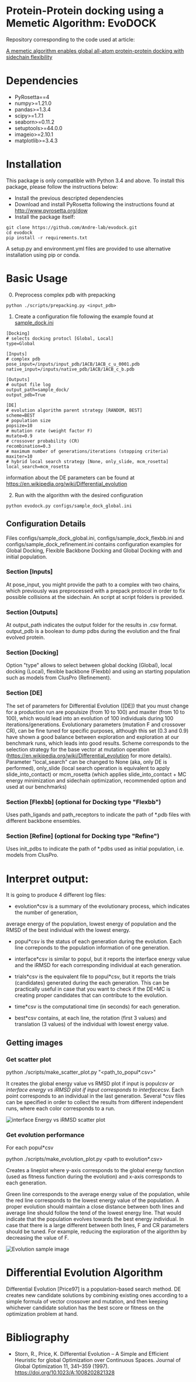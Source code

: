 
# Protein-Protein docking using a Memetic Algorithm: EvoDOCK

Repository corresponding to the code used at article: 

[A memetic algorithm enables global all-atom protein-protein docking with sidechain flexibility](https://www.biorxiv.org/content/10.1101/2021.04.12.437963v3)

# Dependencies

* PyRosetta==4
* numpy>=1.21.0
* pandas>=1.3.4
* scipy>=1.7.1
* seaborn>=0.11.2
* setuptools>=44.0.0
* imageio>=2.10.1
* matplotlib>=3.4.3


# Installation

This package is only compatible with Python 3.4 and above. To install this package, please follow the instructions below:

* Install the previous descripted dependencies
* Download and install PyRosetta following the instructions found at http://www.pyrosetta.org/dow
* Install the package itself:

```console
git clone https://github.com/Andre-lab/evodock.git
cd evodock
pip install -r requirements.txt
```

A setup.py and environment.yml files are provided to use alternative installation using pip or conda.


# Basic Usage

0. Preprocess complex pdb with prepacking

```console
python ./scripts/prepacking.py <input_pdb>
```


1. Create a configuration file following the example found at [sample\_dock.ini](https://github.com/Andre-lab/evodock/blob/2fbc755cf84f64641153ad75757ad4bb3bf6ff3f/configs/sample_dock.ini)

```dosini
[Docking]
# selects docking protocl [Global, Local]
type=Global

[Inputs]
# complex pdb
pose_input=/inputs/input_pdb/1ACB/1ACB_c_u_0001.pdb
native_input=/inputs/native_pdb/1ACB/1ACB_c_b.pdb

[Outputs]
# output file log
output_path=sample_dock/
output_pdb=True

[DE]
# evolution algorithm parent strategy [RANDOM, BEST] 
scheme=BEST
# population size
popsize=10
# mutation rate (weight factor F) 
mutate=0.9
# crossover probability (CR) 
recombination=0.3
# maximum number of generations/iterations (stopping criteria)
maxiter=10
# hybrid local search strategy [None, only_slide, mcm_rosetta]
local_search=mcm_rosetta

```
information about the DE parameters can be found at https://en.wikipedia.org/wiki/Differential_evolution


2. Run with the algorithm with the desired configuration

```console
python evodock.py configs/sample_dock_global.ini
```

## Configuration Details

Files configs/sample\_dock\_global.ini, configs/sample\_dock\_flexbb.ini and configs/sample\_dock_refinement.ini contains configuration examples for Global Docking, Flexible Backbone Docking and Global Docking with and initial population.

### Section [Inputs]

At pose\_input, you might provide the path to a complex with two chains, which previously was preprocessed with a prepack protocol in order to fix possible collisions at the sidechain. An script at script folders is provided. 

### Section [Outputs]

At  output\_path indicates the output folder for the results in .csv format.
output\_pdb is a boolean to dump pdbs during the evolution and the final evolved protein.


### Section [Docking]
Option "type" allows to select between global docking (Global), local docking (Local), flexible backbone (Flexbb) and
using an starting population such as models from ClusPro (Refinement).

### Section [DE]
The set of parameters for Differential Evolution ([DE])  that you must change for a production run are populsize (from 10 to 100) and maxiter (from 10 to 100), which would lead into an evolution of 100 individuals during 100 iterations/generations. Evolutionary parameters (mutation F and crossover CR), can be fine tuned for specific purposes, although this set (0.3 and 0.9) have shown a good balance between exploration and exploration at our benchmark runs, which leads into good results. Scheme corresponds to the selection strategy for the base vector at mutation operation (https://en.wikipedia.org/wiki/Differential_evolution for more details). Parameter "local\_search" can be changed to None (aka, only DE is performed), only\_slide (local search operation is equivalent to apply slide\_into\_contact) or mcm\_rosetta (which applies slide\_into\_contact + MC energy minimization and sidechain optimization, recommended option and used at our benchmarks)

### Section [Flexbb] (optional for Docking type "Flexbb")
Uses path\_ligands and path\_receptors to indicate the path of *.pdb files with different backbone ensembles.

### Section [Refine] (optional for Docking type "Refine")
Uses init\_pdbs to indicate the path of *.pdbs used as initial population, i.e. models from ClusPro.

# Interpret output:

It is going to produce 4 different log files:

-   evolution\*csv is a summary of the evolutionary process, which indicates the number of generation,

average energy of the population, lowest energy of population and the RMSD of the best individual with the lowest energy.

-   popul\*csv is the status of each generation during the evolution. Each line correponds to the population information of one generation.

-   interface\*csv is similar to popul, but it reports the interface energy value and the iRMSD for each corresponding individual at each generation.

-   trials\*csv is the equivalent file to popul\*csv, but it reports the trials (candidates) generated during the each generation. This can be practically useful in case that you want to check if the DE+MC is creating proper candidates that can contribute to the evolution.

-   time\*csv is the computational time (in seconds) for each generation.

-   best\*csv contains, at each line, the rotation (first 3 values) and translation (3 values) of the individual with lowest energy value.


## Getting images

### Get scatter plot

python ./scripts/make\_scatter\_plot.py "<path\_to\_popul\*.csv>"

It creates the global energy value vs RMSD plot if input is popul*csv or interface energy vs iRMSD plot if input corresponds to interface*csv. Each point corresponds to an individual in the last generation. Several \*csv files can be specified in order to collect the results from different independent runs, where each color corresponds to a run.

![interface Energy vs iRMSD scatter plot](https://github.com/Andre-lab/evodock/blob/main/images/scatterplot.png)


### Get evolution performance

For each popul\*csv

python ./scripts/make\_evolution\_plot.py <path to evolution\*.csv>

Creates a lineplot where y-axis corresponds to the global energy function (used as fitness function during the evolution) and x-axis corresponds to each generation.

Green line corresponds to the average energy value of the population, while the red line corresponds to the lowest energy value of the population. A proper evolution should maintain a close distance between both lines and average line should follow the tend of the lowest energy line. That would indicate that the population evolves towards the best energy individual. In case that there is a large different between both lines, F and CR parameters should be tuned. For example, reducing the exploration of the algorithm by decreasing the value of F.

![Evolution sample image](https://github.com/Andre-lab/evodock/blob/main/images/evolution_sample.png)

# Differential Evolution Algorithm

Differential Evolution [Price97] is a population-based search method. DE creates new candidate solutions by combining existing ones according to a simple formula of vector crossover and mutation, and then keeping whichever candidate solution has the best score or fitness on the optimization problem at hand.


# Bibliography

* Storn, R., Price, K. Differential Evolution – A Simple and Efficient Heuristic for global Optimization over Continuous Spaces. Journal of Global Optimization 11, 341–359 (1997). https://doi.org/10.1023/A:1008202821328 

